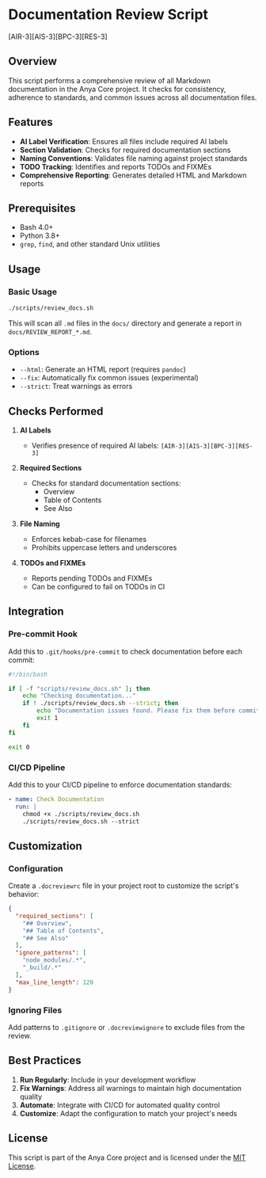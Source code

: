 # Documentation Review Script

[AIR-3][AIS-3][BPC-3][RES-3]

## Overview

This script performs a comprehensive review of all Markdown documentation in the Anya Core project. It checks for consistency, adherence to standards, and common issues across all documentation files.

## Features

- **AI Label Verification**: Ensures all files include required AI labels
- **Section Validation**: Checks for required documentation sections
- **Naming Conventions**: Validates file naming against project standards
- **TODO Tracking**: Identifies and reports TODOs and FIXMEs
- **Comprehensive Reporting**: Generates detailed HTML and Markdown reports

## Prerequisites

- Bash 4.0+
- Python 3.8+
- `grep`, `find`, and other standard Unix utilities

## Usage

### Basic Usage

```bash
./scripts/review_docs.sh
```

This will scan all `.md` files in the `docs/` directory and generate a report in `docs/REVIEW_REPORT_*.md`.

### Options

- `--html`: Generate an HTML report (requires `pandoc`)
- `--fix`: Automatically fix common issues (experimental)
- `--strict`: Treat warnings as errors

## Checks Performed

1. **AI Labels**
   - Verifies presence of required AI labels: `[AIR-3][AIS-3][BPC-3][RES-3]`

2. **Required Sections**
   - Checks for standard documentation sections:
     - Overview
     - Table of Contents
     - See Also

3. **File Naming**
   - Enforces kebab-case for filenames
   - Prohibits uppercase letters and underscores

4. **TODOs and FIXMEs**
   - Reports pending TODOs and FIXMEs
   - Can be configured to fail on TODOs in CI

## Integration

### Pre-commit Hook

Add this to `.git/hooks/pre-commit` to check documentation before each commit:

```bash
#!/bin/bash

if [ -f "scripts/review_docs.sh" ]; then
    echo "Checking documentation..."
    if ! ./scripts/review_docs.sh --strict; then
        echo "Documentation issues found. Please fix them before committing."
        exit 1
    fi
fi

exit 0
```

### CI/CD Pipeline

Add this to your CI/CD pipeline to enforce documentation standards:

```yaml
- name: Check Documentation
  run: |
    chmod +x ./scripts/review_docs.sh
    ./scripts/review_docs.sh --strict
```

## Customization

### Configuration

Create a `.docreviewrc` file in your project root to customize the script's behavior:

```json
{
  "required_sections": [
    "## Overview",
    "## Table of Contents",
    "## See Also"
  ],
  "ignore_patterns": [
    "node_modules/.*",
    "_build/.*"
  ],
  "max_line_length": 120
}
```

### Ignoring Files

Add patterns to `.gitignore` or `.docreviewignore` to exclude files from the review.

## Best Practices

1. **Run Regularly**: Include in your development workflow
2. **Fix Warnings**: Address all warnings to maintain high documentation quality
3. **Automate**: Integrate with CI/CD for automated quality control
4. **Customize**: Adapt the configuration to match your project's needs

## License

This script is part of the Anya Core project and is licensed under the [MIT License](../LICENSE).
